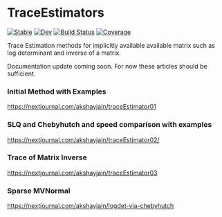 # TraceEstimators

[![Stable](https://img.shields.io/badge/docs-stable-blue.svg)](https://mohamed82008.github.io/TraceEstimators.jl/stable)
[![Dev](https://img.shields.io/badge/docs-dev-blue.svg)](https://mohamed82008.github.io/TraceEstimators.jl/dev)
[![Build Status](https://github.com/mohamed82008/TraceEstimators.jl/workflows/CI/badge.svg)](https://github.com/mohamed82008/TraceEstimators.jl/actions)
[![Coverage](https://codecov.io/gh/mohamed82008/TraceEstimators.jl/branch/master/graph/badge.svg)](https://codecov.io/gh/mohamed82008/TraceEstimators.jl)


Trace Estimation methods for implicitly available available matrix such as log determinant and inverse of a matrix.

Documentation update coming soon. For now these articles should be sufficient. 
### Initial Method with Examples
https://nextjournal.com/akshayjain/traceEstimator01
### SLQ and Chebyhutch and speed comparison with examples
https://nextjournal.com/akshayjain/traceEstimator02/
### Trace of Matrix Inverse
https://nextjournal.com/akshayjain/traceEstimator03
### Sparse MVNormal 
https://nextjournal.com/akshayjain/logdet-via-chebyhutch
